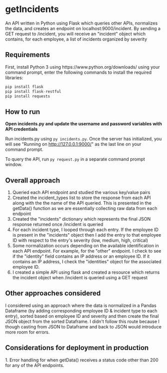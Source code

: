 <h1>getIncidents</h1>
<p>An API written in Python using Flask which queries other APIs, normalizes the data, and creates an endpoint on localhost:9000/incident. By sending a GET request to /incident, you will receive an "incident" object which contains, for each employee, a list of incidents organized by severity </p>

<h2>Requirements</h2>
<p>First, install Python 3 using https://www.python.org/downloads/
using your command prompt, enter the following commands to install the required libraries: 
</p>
 
```python
pip install flask
pip install flask-restful
pip install requests
```
<h2>How to run</h2>

**Open incidents.py and update the username and password variables with API credentials**

Run incidents.py using `py incidents.py`. Once the server has initialized, you will see "Running on http://127.0.0.1:9000/" as the last line on your command prompt. 

To query the API, run `py request.py` in a separate command prompt window. 

<h2>Overall approach</h2>

1. Queried each API endpoint and studied the various key/value pairs  
2. Created the incident_types list to store the response from each API along with the the name of the API queried. This is presented in the getData() function as we are essentially collecting raw data from each endpoint  
3. Created the "incidents" dictionary which represents the final JSON response returned once /incident is queried  
4. For each incident type, I looped through each entry. If the employee ID is present in the "incidents" object then I add the entry to that employee ID with respect to the entry's severity (low, medium, high, critical)  
5. Some normalization occurs depending on the available identification in each API endpoint. For example, for the "other" endpoint. I check to see if the "identity" field contains an IP address or an employee ID. If it contains an IP address, I check the "identities" object for the associated employee ID.  
6. I created a simple API using flask and created a resource which returns the incident object when /incident is queried using a GET request  
 
<h2>Other approaches considered</h2>

I considered using an approach where the data is normalized in a Pandas Dataframe (by adding corresponding employee ID & incident type to each entry), sorted based on employee ID and severity and then create the final JSON object from the sorted Dataframe. I didn't follow this route because I though casting from JSON to Dataframe and back to JSON would introduce more room for errors. 
 
 <h2>Considerations for deployment in production</h2>
 1. Error handling for when getData() receives a status code other than 200 for any of the API endpoints.
